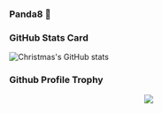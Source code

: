 ### Panda8 👋
### GitHub Stats Card
![Christmas's GitHub stats](https://github-readme-stats.vercel.app/api?username=pandasec888&show_icons=true&theme=tokyonight)
### Github Profile Trophy
<div align="center"> <img src="https://github-profile-trophy.vercel.app/?username=sun0225SUN" /> </div>
